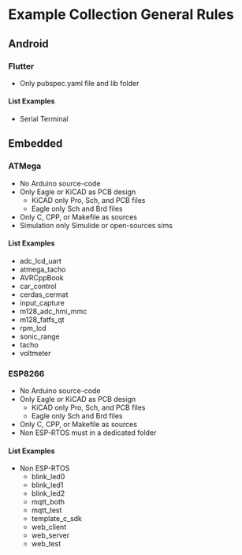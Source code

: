 # Example Collection General Rules

## Android

### Flutter
- Only pubspec.yaml file and lib folder

#### List Examples
- Serial Terminal

## Embedded

### ATMega
- No Arduino source-code
- Only Eagle or KiCAD as PCB design
	+ KiCAD only Pro, Sch, and PCB files
	+ Eagle only Sch and Brd files
- Only C, CPP, or Makefile as sources
- Simulation only Simulide or open-sources sims

#### List Examples
- adc_lcd_uart
- atmega_tacho
- AVRCppBook
- car_control
- cerdas_cermat
- input_capture
- m128_adc_hmi_mmc
- m128_fatfs_qt
- rpm_lcd
- sonic_range
- tacho
- voltmeter

### ESP8266
- No Arduino source-code
- Only Eagle or KiCAD as PCB design
	+ KiCAD only Pro, Sch, and PCB files
	+ Eagle only Sch and Brd files
- Only C, CPP, or Makefile as sources
- Non ESP-RTOS must in a dedicated folder

#### List Examples
- Non ESP-RTOS
	+ blink_led0
	+ blink_led1
	+ blink_led2
	+ mqtt_both
	+ mqtt_test
	+ template_c_sdk
	+ web_client
	+ web_server
	+ web_test


